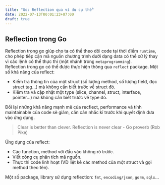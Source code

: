 ```yaml
---
title: "Go: Reflection qua ví dụ cụ thể"
date: 2022-07-13T00:01:23+07:00
draft: true
---
```


## Reflection trong Go  

Reflection trong go giúp cho ta có thể theo dõi code tại thời điểm `runtime`, cho phép tiếp cận mã nguồn chương trình dưới dạng data có thể xử lý thay vì các lệnh có thể thực thi (một nhánh trong `metaprogramming`).  
Reflection trong go có thể được thực hiện thông qua `reflect` package.
Một số khả năng của reflect:
- Kiểm tra thông tin của một struct (số lượng method, số lượng field, đọc struct tag...) mà không cần biết trước về struct đó.
- Kiểm tra và cập nhật một type (slice, channel, struct, interface, pointer...) mà không cần biết trước về type đó.   

Đổi lại những khả năng mạnh mẽ của recflect, performance và tính maintainable của code sẽ giảm, cần cân nhắc kĩ trước khi quyết định đưa vào ứng dụng.
> Clear is better than clever. Reflection is never clear - Go proverb (Rob Pike) 

Ứng dụng của reflect:
- Các function, method với đầu vào không rõ trước.
- Viết công cụ phân tích mã nguồn.
- Thực thi code linh hoạt (VD liệt kê các method của một struct và gọi method theo tên).

Một số package, library sử dụng reflection: `fmt`, `encoding/json`, `gorm`, `sqlx`...